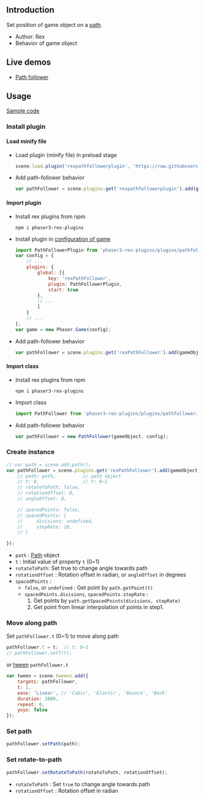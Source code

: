 ## Introduction

Set position of game object on a [path](path.md).

- Author: Rex
- Behavior of game object

## Live demos

- [Path follower](https://codepen.io/rexrainbow/pen/GXKPKB)

## Usage

[Sample code](https://github.com/rexrainbow/phaser3-rex-notes/tree/master/examples/pathfollower)

### Install plugin

#### Load minify file

- Load plugin (minify file) in preload stage
    ```javascript
    scene.load.plugin('rexpathfollowerplugin', 'https://raw.githubusercontent.com/rexrainbow/phaser3-rex-notes/master/dist/rexpathfollowerplugin.min.js', true);
    ```
- Add path-follower behavior
    ```javascript
    var pathFollower = scene.plugins.get('rexpathfollowerplugin').add(gameObject, config);
    ```

#### Import plugin

- Install rex plugins from npm
    ```
    npm i phaser3-rex-plugins
    ```
- Install plugin in [configuration of game](game.md#configuration)
    ```javascript
    import PathFollowerPlugin from 'phaser3-rex-plugins/plugins/pathfollower-plugin.js';
    var config = {
        // ...
        plugins: {
            global: [{
                key: 'rexPathFollower',
                plugin: PathFollowerPlugin,
                start: true
            },
            // ...
            ]
        }
        // ...
    };
    var game = new Phaser.Game(config);
    ```
- Add path-follower behavior
    ```javascript
    var pathFollower = scene.plugins.get('rexPathFollower').add(gameObject, config);
    ```

#### Import class

- Install rex plugins from npm
    ```
    npm i phaser3-rex-plugins
    ```
- Import class
    ```javascript
    import PathFollower from 'phaser3-rex-plugins/plugins/pathfollower.js';
    ```
- Add path-follower behavior
    ```javascript
    var pathFollower = new PathFollower(gameObject, config);
    ```

### Create instance

```javascript
// var path = scene.add.path();
var pathFollower = scene.plugins.get('rexPathFollower').add(gameObject, {
    // path: path,          // path object
    // t: 0,                // t: 0~1
    // rotateToPath: false,
    // rotationOffset: 0,
    // angleOffset: 0,

    // spacedPoints: false,
    // spacedPoints: {
    //     divisions: undefined,
    //     stepRate: 10,
    // }

});
```

- `path` : [Path](path.md) object
- `t` : Initial value of property `t` (0~1)
- `rotateToPath`: Set true to change angle towards path
- `rotationOffset` : Rotation offset in radian, or `angleOffset` in degrees
- `spacedPoints` :
    - `false`, or `undefined` : Get point by `path.getPoint(t)`
    - `spacedPoints.divisions`, `spacedPoints.stepRate` : 
        1. Get points by `path.getSpacedPoints(divisions, stepRate)`
        2. Get point from linear interpolation of points in step1.

### Move along path

Set `pathFollower.t` (0~1) to move along path

```javascript
pathFollower.t = t;  // t: 0~1
// pathFollower.setT(t);
```

or [tween](tween.md) `pathFollower.t`

```javascript
var tween = scene.tweens.add({
    targets: pathFollower,
    t: 1,
    ease: 'Linear', // 'Cubic', 'Elastic', 'Bounce', 'Back'
    duration: 1000,
    repeat: 0,
    yoyo: false
});
```

### Set path

```javascript
pathFollower.setPath(path);
```

### Set rotate-to-path

```javascript
pathFollower.setRotateToPath(rotateToPath, rotationOffset);
```

- `rotateToPath` : Set `true` to change angle towards path
- `rotationOffset` : Rotation offset in radian